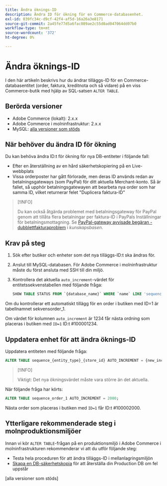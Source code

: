 ```yaml
---
title: Ändra öknings-ID
description: Ändra ID för ökning för en Commerce-databasenhet.
exl-id: 039fc34c-d9cf-42f4-af5d-16a26a3e8171
source-git-commit: 2a45fe77d5a6fac089ae2c55d0ad047064dd07b0
workflow-type: tm+mt
source-wordcount: '372'
ht-degree: 0%

---
```


# Ändra öknings-ID

I den här artikeln beskrivs hur du ändrar tilläggs-ID för en Commerce-databasentitet (order, faktura, kreditnota och så vidare) på en viss Commerce-butik med hjälp av SQL-satsen `ALTER TABLE`.

## Berörda versioner

- Adobe Commerce (lokalt): 2.x.x
- Adobe Commerce i molninfrastruktur: 2.x.x
- MySQL: [alla versioner som stöds](../../installation/prerequisites/database/mysql.md)

## När behöver du ändra ID för ökning

Du kan behöva ändra ID:t för ökning för nya DB-entiteter i följande fall:

- Efter en återställning av en hård säkerhetskopiering på en Live-webbplats
- Vissa orderposter har gått förlorade, men deras ID används redan av betalningsgateways (som PayPal) för ditt aktuella Merchant-konto. Så är fallet, så upphör betalningsgatewayen att bearbeta nya order som har samma ID, vilket returnerar felet &quot;Duplicera faktura-ID&quot;

>[!INFO]
>
>Du kan också åtgärda problemet med betalningsgateway för PayPal genom att tillåta flera betalningar per faktura-ID i PayPals Inställningar för betalningsmottagning. Se [PayPal-gateway avvisade begäran - dubblettfakturaproblem](https://experienceleague.adobe.com/docs/commerce-knowledge-base/kb/troubleshooting/payments/paypal-gateway-rejected-request-duplicate-invoice-issue.html) i _kunskapsbasen_.

## Krav på steg

1. Sök efter butiker och enheter som det nya tilläggs-ID:t ska ändras för.
1. Anslut till MySQL-databasen.
För Adobe Commerce i molninfrastruktur måste du först ansluta med SSH till din miljö.
1. Kontrollera det aktuella `auto_increment`-värdet för entitetssekvenstabellen med följande fråga:

   ```sql
   SHOW TABLE STATUS FROM `{database_name}` WHERE `name` LIKE 'sequence_{entity_type}_{store_id}';
   ```

Om du kontrollerar ett automatiskt tillägg för en order i butiken med ID=1 är tabellnamnet sekvensorder_1.

Om värdet för kolumnen `auto_increment` är 1234 får nästa ordning som placeras i butiken med `ID=1` ID:t #100001234.

## Uppdatera enhet för att ändra öknings-ID

Uppdatera entiteten med följande fråga:

```sql
ALTER TABLE sequence_{entity_type}_{store_id} AUTO_INCREMENT = {new_increment_value};
```

>[!INFO]
>
>Viktigt: Det nya ökningsvärdet måste vara större än det aktuella.

När följande fråga har körts:

```sql
ALTER TABLE sequence_order_1 AUTO_INCREMENT = 2000;
```

Nästa order som placeras i butiken med `ID=1` får ID:t #100002000.

## Ytterligare rekommenderade steg i molnproduktionsmiljöer

Innan vi kör `ALTER TABLE`-frågan på en produktionsmiljö i Adobe Commerce i molninfrastrukturen rekommenderar vi att du utför följande steg:

- Testa hela proceduren för att ändra tilläggs-ID i mellanlagringsmiljön
- [Skapa en DB-säkerhetskopia] för att återställa din Production DB om fel uppstår

<!-- Link Definitions -->

[PayPal gateway rejected request - duplicate invoice issue]: https://support.magento.com/hc/en-us/articles/115002457473
[Skapa en DB-säkerhetskopia]: https://support.magento.com/hc/en-us/articles/360003254334
[alla versioner som stöds]
